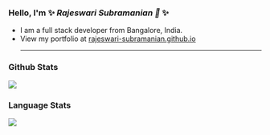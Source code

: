 ### Hello, I'm ✨ _Rajeswari Subramanian 👋_ ✨ 

- I am a full stack developer from  Bangalore, India.
- View my portfolio at [rajeswari-subramanian.github.io](https://rajeswari-subramanian.github.io/)<hr />
### Github Stats
<img src="https://github-readme-stats.vercel.app/api?username=rajeswari-subramanian&show_icons=true&theme=great-gatsby" />

### Language Stats
<img src="https://github-readme-stats.vercel.app/api/top-langs/?username=rajeswari-subramanian&layout=compact&bg_color=000000" />
